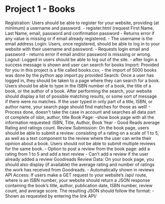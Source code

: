 # Project 1 - Books

Registration: Users should be able to register for your website, providing (at minimum) a username and password.
    - register.html (request First Name, Last Name, email, password and confirmation password 
    - Returns error if any value is missing or if email already registered.
    - The username is the email address
Login: Users, once registered, should be able to log in to your website with their username and password.
    - Requests login email and password
    - returns error if email and/or password is misssing or wrong.
Logout: Logged in users should be able to log out of the site.
    - after login a success message is shown and user can search for books
Import: Provided for you in this project is a file called books.csv, 
    - the import of 5000 books was done by the python app import.py provided
Search: Once a user has logged in, they should be taken to a page where they can search for a book. Users should be able to type in the ISBN number of a book, the title of a book, or the author of a book. After performing the search, your website should display a list of possible matching results, or some sort of message if there were no matches. If the user typed in only part of a title, ISBN, or author name, your search page should find matches for those as well!
    - Process done, doesn't take the case in account and searches all data part ot complete of isbn, author, title
Book Page: 
    -show book page with all the information requested: ISBN, Title, Author, Book Year
    - Good Reads average Rating and ratings count.
Review Submission: On the book page, users should be able to submit a review: consisting of a rating on a scale of 1 to 5, as well as a text component to the review where the user can write their opinion about a book. Users should not be able to submit multiple reviews for the same book.
    - Option to post a review from the book page: add a rating from 1 to 5 and add a text review
    - Can't add a review if the user already added a review
Goodreads Review Data: On your book page, you should also display (if available) the average rating and number of ratings the work has received from Goodreads.
    - Automatically shown in reviews
API Access: If users make a GET request to your website’s /api/<isbn> route, where <isbn> is an ISBN number, your website should return a JSON response containing the book’s title, author, publication date, ISBN number, review count, and average score. The resulting JSON should follow the format:
    -Shown as requested by entering the link API/<isbn>
